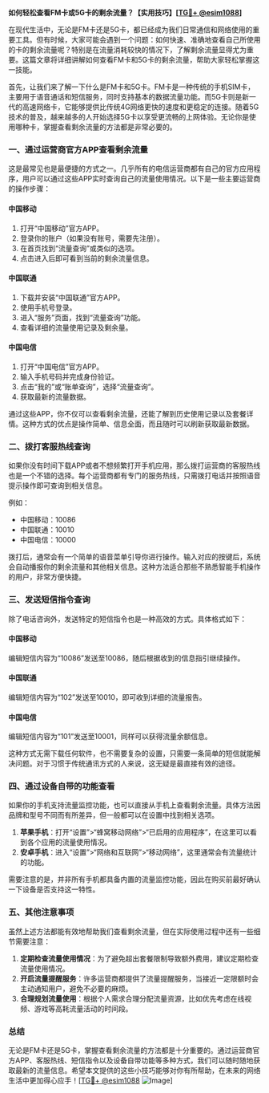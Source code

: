 **如何轻松查看FM卡或5G卡的剩余流量？【实用技巧】[[TG💪+ @esim1088](https://t.me/s/esim1088)]**

在现代生活中，无论是FM卡还是5G卡，都已经成为我们日常通信和网络使用的重要工具。但有时候，大家可能会遇到一个问题：如何快速、准确地查看自己所使用的卡的剩余流量呢？特别是在流量消耗较快的情况下，了解剩余流量显得尤为重要。这篇文章将详细讲解如何查看FM卡和5G卡的剩余流量，帮助大家轻松掌握这一技能。

首先，让我们来了解一下什么是FM卡和5G卡。FM卡是一种传统的手机SIM卡，主要用于语音通话和短信服务，同时支持基本的数据流量功能。而5G卡则是新一代的高速网络卡，它能够提供比传统4G网络更快的速度和更稳定的连接。随着5G技术的普及，越来越多的人开始选择5G卡以享受更流畅的上网体验。无论你是使用哪种卡，掌握查看剩余流量的方法都是非常必要的。

### **一、通过运营商官方APP查看剩余流量**

这是最常见也是最便捷的方式之一。几乎所有的电信运营商都有自己的官方应用程序，用户可以通过这些APP实时查询自己的流量使用情况。以下是一些主要运营商的操作步骤：

#### **中国移动**
1. 打开“中国移动”官方APP。
2. 登录你的账户（如果没有账号，需要先注册）。
3. 在首页找到“流量查询”或类似的选项。
4. 点击进入后即可看到当前的剩余流量信息。

#### **中国联通**
1. 下载并安装“中国联通”官方APP。
2. 使用手机号登录。
3. 进入“服务”页面，找到“流量查询”功能。
4. 查看详细的流量使用记录及剩余量。

#### **中国电信**
1. 打开“中国电信”官方APP。
2. 输入手机号码并完成身份验证。
3. 点击“我的”或“账单查询”，选择“流量查询”。
4. 获取最新的流量数据。

通过这些APP，你不仅可以查看剩余流量，还能了解到历史使用记录以及套餐详情。这种方式的优点是操作简单、信息全面，而且随时可以刷新获取最新数据。

### **二、拨打客服热线查询**

如果你没有时间下载APP或者不想频繁打开手机应用，那么拨打运营商的客服热线也是一个不错的选择。每个运营商都有专门的服务热线，只需拨打电话并按照语音提示操作即可查询到相关信息。

例如：
- 中国移动：10086
- 中国联通：10010
- 中国电信：10000

拨打后，通常会有一个简单的语音菜单引导你进行操作。输入对应的按键后，系统会自动播报你的剩余流量和其他相关信息。这种方法适合那些不熟悉智能手机操作的用户，非常方便快捷。

### **三、发送短信指令查询**

除了电话咨询外，发送特定的短信指令也是一种高效的方式。具体格式如下：

#### **中国移动**
编辑短信内容为“10086”发送至10086，随后根据收到的信息指引继续操作。

#### **中国联通**
编辑短信内容为“102”发送至10010，即可收到详细的流量报告。

#### **中国电信**
编辑短信内容为“101”发送至10001，同样可以获得流量余额信息。

这种方式无需下载任何软件，也不需要复杂的设置，只需要一条简单的短信就能解决问题。对于习惯于传统通讯方式的人来说，这无疑是最直接有效的途径。

### **四、通过设备自带的功能查看**

如果你的手机支持流量监控功能，也可以直接从手机上查看剩余流量。具体方法因品牌和型号不同而有所差异，但一般都可以在设置中找到相关选项。

1. **苹果手机**：打开“设置”>“蜂窝移动网络”>“已启用的应用程序”，在这里可以看到各个应用的流量使用情况。
2. **安卓手机**：进入“设置”>“网络和互联网”>“移动网络”，这里通常会有流量统计的功能。

需要注意的是，并非所有手机都具备内置的流量监控功能，因此在购买前最好确认一下设备是否支持这一特性。

### **五、其他注意事项**

虽然上述方法都能有效地帮助我们查看剩余流量，但在实际使用过程中还有一些细节需要注意：

1. **定期检查流量使用情况**：为了避免超出套餐限制导致额外费用，建议定期检查流量使用情况。
2. **开启流量提醒服务**：许多运营商都提供了流量提醒服务，当接近一定限额时会主动通知用户，避免不必要的麻烦。
3. **合理规划流量使用**：根据个人需求合理分配流量资源，比如优先考虑在线视频、游戏等高耗流量活动的时间段。

### **总结**

无论是FM卡还是5G卡，掌握查看剩余流量的方法都是十分重要的。通过运营商官方APP、客服热线、短信指令以及设备自带功能等多种方式，我们可以随时随地获取最新的流量信息。希望本文提供的这些小技巧能够对你有所帮助，在未来的网络生活中更加得心应手！[[TG💪+ @esim1088](https://t.me/s/esim1088) ![Image](https://i.postimg.cc/4NQfJmqS/Snipaste-2025-05-13-00-14-12.png)]